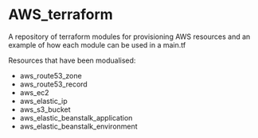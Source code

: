 # AWS_terraform
A repository of terraform modules for provisioning AWS resources and an example of how each module can be used in a main.tf

Resources that have been modualised:

- aws_route53_zone
- aws_route53_record
- aws_ec2
- aws_elastic_ip
- aws_s3_bucket
- aws_elastic_beanstalk_application
- aws_elastic_beanstalk_environment
